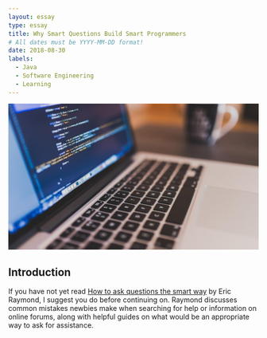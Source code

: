 ```yaml
---
layout: essay
type: essay
title: Why Smart Questions Build Smart Programmers
# All dates must be YYYY-MM-DD format!
date: 2018-08-30
labels:
  - Java
  - Software Engineering
  - Learning
---
```


<img class="ui medium rounded image" src="../images/programming.jpg">

## Introduction
If you have not yet read [How to ask questions the smart way](http://www.catb.org/esr/faqs/smart-questions.html) by Eric Raymond, I suggest you do before continuing on. Raymond discusses common mistakes newbies make when searching for help or information on online forums, along with helpful guides on what would be an appropriate way to ask for assistance.
